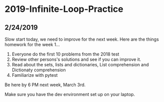 # 2019-Infinite-Loop-Practice

## 2/24/2019 
Slow start today, we need to improve for the next week. Here are the things homework for the week 1...

1. Everyone do the first 10 problems from the 2018 test
2. Review other persons's solutions and see if you can improve it.
3. Read about the sets, lists and dictionaries, List comprehension and Dictionaty comprehension
4. Familiarize with pytest

Be here by 6 PM next week, March 3rd.

Make sure you have the dev environment set up on your laptop.

